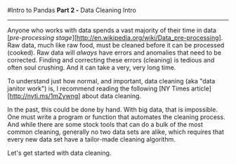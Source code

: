 #Intro to Pandas
**Part 2 -** Data Cleaning Intro

---

Anyone who works with data spends a vast majority of their time in data [*pre-processing stage*][http://en.wikipedia.org/wiki/Data_pre-processing]. Raw data, much like raw food, must be cleaned before it can be processed (cooked). Raw data will *always* have errors and anomalies that need to be corrected. Finding and correcting these errors (cleaning) is tedious and often soul crushing. And it can take a very, very long time.

To understand just how normal, and important, data cleaning (aka "data janitor work") is, I recommend reading the following [NY Times article][http://nyti.ms/1mZywng] about data cleaning.

In the past, this could be done by hand. With big data, that is impossible. One must write a program or function that automates the cleaning process. And while there are some stock tools that can do a bulk of the most common cleaning, generally no two data sets are alike, which requires that every new data set have a tailor-made cleaning algorithm.

Let's get started with data cleaning.

